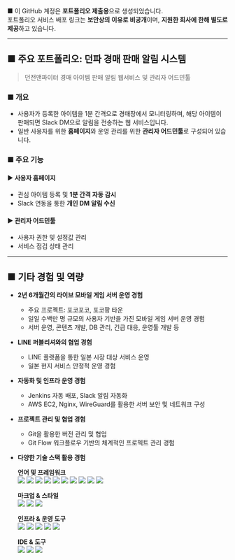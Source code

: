 ■ 이 GitHub 계정은 **포트폴리오 제출용**으로 생성되었습니다.  
포트폴리오 서비스 배포 링크는 **보안상의 이유로 비공개**이며, **지원한 회사에 한해 별도로 제공**하고 있습니다.

---

## ■ 주요 포트폴리오: 던파 경매 판매 알림 시스템  
> 던전앤파이터 경매 아이템 판매 알림 웹서비스 및 관리자 어드민툴

### ■ 개요
- 사용자가 등록한 아이템을 1분 간격으로 경매장에서 모니터링하며, 해당 아이템이 판매되면 Slack DM으로 알림을 전송하는 웹 서비스입니다.
- 일반 사용자를 위한 **홈페이지**와 운영 관리를 위한 **관리자 어드민툴**로 구성되어 있습니다.

### ■ 주요 기능

#### ▶ 사용자 홈페이지
- 관심 아이템 등록 및 **1분 간격 자동 감시**
- Slack 연동을 통한 **개인 DM 알림 수신**

#### ▶ 관리자 어드민툴
- 사용자 권한 및 설정값 관리
- 서비스 점검 상태 관리

---

## ■ 기타 경험 및 역량

- **2년 6개월간의 라이브 모바일 게임 서버 운영 경험**  
  - 주요 프로젝트: 포코포코, 포코팡 타운  
  - 일일 수백만 명 규모의 사용자 기반을 가진 모바일 게임 서버 운영 경험  
  - 서버 운영, 콘텐츠 개발, DB 관리, 긴급 대응, 운영툴 개발 등

- **LINE 퍼블리셔와의 협업 경험**  
  - LINE 플랫폼을 통한 일본 시장 대상 서비스 운영  
  - 일본 현지 서비스 안정적 운영 경험

- **자동화 및 인프라 운영 경험**  
  - Jenkins 자동 배포, Slack 알림 자동화  
  - AWS EC2, Nginx, WireGuard를 활용한 서버 보안 및 네트워크 구성

- **프로젝트 관리 및 협업 경험**  
  - Git을 활용한 버전 관리 및 협업  
  - Git Flow 워크플로우 기반의 체계적인 프로젝트 관리 경험

- **다양한 기술 스택 활용 경험**
 
  **언어 및 프레임워크**  
  <img src="https://img.shields.io/badge/Java-007396?style=flat-square&logo=java&logoColor=white"/>
  <img src="https://img.shields.io/badge/Spring%20Boot-6DB33F?style=flat-square&logo=springboot&logoColor=white"/>
  <img src="https://img.shields.io/badge/Go-00ADD8?style=flat-square&logo=go&logoColor=white"/>
  <img src="https://img.shields.io/badge/Node.js-339933?style=flat-square&logo=nodedotjs&logoColor=white"/>
  <img src="https://img.shields.io/badge/Express-000000?style=flat-square&logo=express&logoColor=white"/>
  <img src="https://img.shields.io/badge/PHP-777BB4?style=flat-square&logo=php&logoColor=white"/>
  <img src="https://img.shields.io/badge/MySQL-4479A1?style=flat-square&logo=mysql&logoColor=white"/>
  <img src="https://img.shields.io/badge/JavaScript-F7DF1E?style=flat-square&logo=javascript&logoColor=black"/>
  <img src="https://img.shields.io/badge/React-61DAFB?style=flat-square&logo=react&logoColor=black"/>
  <img src="https://img.shields.io/badge/SvelteKit-FF3E00?style=flat-square&logo=svelte&logoColor=white"/>

  **마크업 & 스타일**  
  <img src="https://img.shields.io/badge/HTML5-E34F26?style=flat-square&logo=html5&logoColor=white"/>
  <img src="https://img.shields.io/badge/CSS3-1572B6?style=flat-square&logo=css3&logoColor=white"/>
  <img src="https://img.shields.io/badge/SCSS-CC6699?style=flat-square&logo=sass&logoColor=white"/>

  **인프라 & 운영 도구**  
  <img src="https://img.shields.io/badge/AWS-FF9900?style=flat-square&logo=amazonaws&logoColor=white"/>
  <img src="https://img.shields.io/badge/Nginx-009639?style=flat-square&logo=nginx&logoColor=white"/>
  <img src="https://img.shields.io/badge/WireGuard-88171A?style=flat-square&logo=wireguard&logoColor=white"/>
  <img src="https://img.shields.io/badge/Slack%20Bot-4A154B?style=flat-square&logo=slack&logoColor=white"/>
  <img src="https://img.shields.io/badge/Cron%20Job-000000?style=flat-square&logo=crontab&logoColor=white"/>

  **IDE & 도구**  
  <img src="https://img.shields.io/badge/VisualStudioCode-007ACC?style=flat-square&logo=visualstudiocode&logoColor=white"/>
  <img src="https://img.shields.io/badge/IntelliJ-000000?style=flat-square&logo=intellijidea&logoColor=white"/>
  <img src="https://img.shields.io/badge/Jenkins-D24939?style=flat-square&logo=jenkins&logoColor=white"/>
